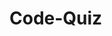 # Code-Quiz

<!-- make a note about how if you view highscores in the middle of the quiz, the timer will stop and you will have to restart the quiz -->